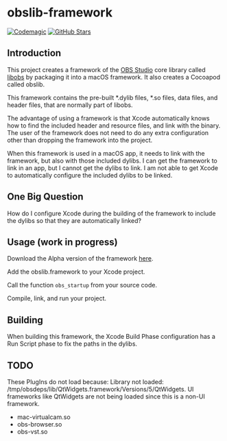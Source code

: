 # obslib-framework

[![Codemagic](https://api.codemagic.io/apps/600d732c627f2f877727d718/macos-workflow/status_badge.svg)](https://codemagic.io/app/600d732c627f2f877727d718)
[![GitHub Stars](https://img.shields.io/github/stars/larryaasen/obslib-framework.svg)](https://github.com/larryaasen/obslib-framework/stargazers)


## Introduction

This project creates a framework of the [OBS Studio](https://github.com/obsproject/obs-studio/) core library called [libobs](https://github.com/obsproject/obs-studio/tree/master/libobs) by
packaging it into a macOS framework. It also creates a Cocoapod called obslib.

This framework contains the pre-built *.dylib files, *.so files, data files,
and header files, that are normally part of libobs.

The advantage of using a framework is that Xcode automatically knows how to find
the included header and resource files, and link with the binary. The user of the
framework does not need to do any extra configuration other than 
dropping the framework into the project.

When this framework is used in a macOS app, it needs to link with the framework,
but also with those included dylibs. I can get the framework to link in an app,
but I cannot get the dylibs to link. I am not able to get Xcode to automatically
configure the included dylibs to be linked.

## One Big Question
How do I configure Xcode during the building of the framework
to include the dylibs so that they are automatically linked?

## Usage (work in progress)
Download the Alpha version of the framework [here](https://github.com/larryaasen/obslib-framework/releases/download/framework-alpha-1/obslib.framework.zip).

Add the obslib.framework to your Xcode project.

Call the function ```obs_startup``` from your source code.

Compile, link, and run your project.

## Building

When building this framework, the Xcode Build Phase configuration has a Run Script
phase to fix the paths in the dylibs.

## TODO

These PlugIns do not load because: Library not loaded: /tmp/obsdeps/lib/QtWidgets.framework/Versions/5/QtWidgets. UI frameworks like QtWidgets are not being loaded since this is a non-UI framework.
* mac-virtualcam.so
* obs-browser.so
* obs-vst.so
